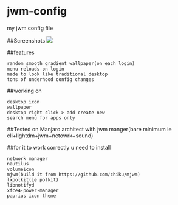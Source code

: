 # jwm-config
my jwm config file



##Screenshots
![](https://imgur.com/a/78V8hyS)


##features
    
    random smooth gradient wallpaper(on each login)
    menu reloads on login
    made to look like traditional desktop
    tons of underhood config changes

##working on

    desktop icon
    wallpaper
    desktop right click > add create new
    search menu for apps only

##Tested on Manjaro architect with jwm manger(bare minimum ie cli+lightdm+jwm+netowrk+sound)

##for it to work correctly u need to install

    network manager
    nautilus
    volumeicon
    mjwm(build it from https://github.com/chiku/mjwm)
    lxpolkit(ie polkit)
    libnotifyd
    xfce4-power-manager
    paprius icon theme

